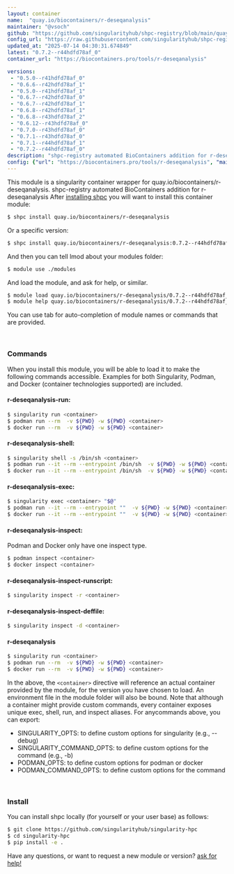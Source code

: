 ```yaml
---
layout: container
name:  "quay.io/biocontainers/r-deseqanalysis"
maintainer: "@vsoch"
github: "https://github.com/singularityhub/shpc-registry/blob/main/quay.io/biocontainers/r-deseqanalysis/container.yaml"
config_url: "https://raw.githubusercontent.com/singularityhub/shpc-registry/main/quay.io/biocontainers/r-deseqanalysis/container.yaml"
updated_at: "2025-07-14 04:30:31.674849"
latest: "0.7.2--r44hdfd78af_0"
container_url: "https://biocontainers.pro/tools/r-deseqanalysis"

versions:
 - "0.5.0--r41hdfd78af_0"
 - "0.6.6--r42hdfd78af_1"
 - "0.5.0--r41hdfd78af_1"
 - "0.6.7--r42hdfd78af_0"
 - "0.6.7--r42hdfd78af_1"
 - "0.6.8--r42hdfd78af_1"
 - "0.6.8--r43hdfd78af_2"
 - "0.6.12--r43hdfd78af_0"
 - "0.7.0--r43hdfd78af_0"
 - "0.7.1--r43hdfd78af_0"
 - "0.7.1--r44hdfd78af_1"
 - "0.7.2--r44hdfd78af_0"
description: "shpc-registry automated BioContainers addition for r-deseqanalysis"
config: {"url": "https://biocontainers.pro/tools/r-deseqanalysis", "maintainer": "@vsoch", "description": "shpc-registry automated BioContainers addition for r-deseqanalysis", "latest": {"0.7.2--r44hdfd78af_0": "sha256:0750a9b67d4cde1fe5e051f9f9915a1976ba30db9840c9ae440a370c0fe7dfd4"}, "tags": {"0.5.0--r41hdfd78af_0": "sha256:5d4a998f8c2cdcc71d51436356f20e386df2b4f87c60f29e266a0725cd07519e", "0.6.6--r42hdfd78af_1": "sha256:e31d7686bc8e0a038101f0ba1e9a98eeb7f6d9cc2249f569f90fd6753c8945a5", "0.5.0--r41hdfd78af_1": "sha256:53be90e5cd4502199d649e8488dc743f7cb739307873edf86d1bd5e6f54683d3", "0.6.7--r42hdfd78af_0": "sha256:c32b1cdfb87a23488db9132a121d13bef1aa47cbcfea8b82e8c7e8813335f136", "0.6.7--r42hdfd78af_1": "sha256:be3af40c79026058518b751e471a3ac474eefa68cd488d1924b1e16d1c75f7f2", "0.6.8--r42hdfd78af_1": "sha256:572507c7c110f01065f9ff8e9e3a560ac16c2a5120f4cac1b0954e3cc1bb27f0", "0.6.8--r43hdfd78af_2": "sha256:50dc9c2c1cd8f8ca2edf0e9c65c10fb0d6dcb7d183d0b0b142ced4f4a5617a49", "0.6.12--r43hdfd78af_0": "sha256:eaa02a66a1ef6cd81424ca42bf60ae3f7fac0196e7138aa0ab559a61b96e7e0b", "0.7.0--r43hdfd78af_0": "sha256:2f97992897a9a331f45851643275d5ecadff5caba4c7a34d1aa2227c9c989aa1", "0.7.1--r43hdfd78af_0": "sha256:d8cb350b2b9d0e675e6c303b0dce8039762dbc2d09306b23e93bc4ccc6f5ba4f", "0.7.1--r44hdfd78af_1": "sha256:6d03af857d4bc27e2382ea16c9a37442af5a30eb6da0e61e8e5f4d7631df6ecb", "0.7.2--r44hdfd78af_0": "sha256:0750a9b67d4cde1fe5e051f9f9915a1976ba30db9840c9ae440a370c0fe7dfd4"}, "docker": "quay.io/biocontainers/r-deseqanalysis"}
---
```


This module is a singularity container wrapper for quay.io/biocontainers/r-deseqanalysis.
shpc-registry automated BioContainers addition for r-deseqanalysis
After [installing shpc](#install) you will want to install this container module:


```bash
$ shpc install quay.io/biocontainers/r-deseqanalysis
```

Or a specific version:

```bash
$ shpc install quay.io/biocontainers/r-deseqanalysis:0.7.2--r44hdfd78af_0
```

And then you can tell lmod about your modules folder:

```bash
$ module use ./modules
```

And load the module, and ask for help, or similar.

```bash
$ module load quay.io/biocontainers/r-deseqanalysis/0.7.2--r44hdfd78af_0
$ module help quay.io/biocontainers/r-deseqanalysis/0.7.2--r44hdfd78af_0
```

You can use tab for auto-completion of module names or commands that are provided.

<br>

### Commands

When you install this module, you will be able to load it to make the following commands accessible.
Examples for both Singularity, Podman, and Docker (container technologies supported) are included.

#### r-deseqanalysis-run:

```bash
$ singularity run <container>
$ podman run --rm  -v ${PWD} -w ${PWD} <container>
$ docker run --rm  -v ${PWD} -w ${PWD} <container>
```

#### r-deseqanalysis-shell:

```bash
$ singularity shell -s /bin/sh <container>
$ podman run --it --rm --entrypoint /bin/sh  -v ${PWD} -w ${PWD} <container>
$ docker run --it --rm --entrypoint /bin/sh  -v ${PWD} -w ${PWD} <container>
```

#### r-deseqanalysis-exec:

```bash
$ singularity exec <container> "$@"
$ podman run --it --rm --entrypoint ""  -v ${PWD} -w ${PWD} <container> "$@"
$ docker run --it --rm --entrypoint ""  -v ${PWD} -w ${PWD} <container> "$@"
```

#### r-deseqanalysis-inspect:

Podman and Docker only have one inspect type.

```bash
$ podman inspect <container>
$ docker inspect <container>
```

#### r-deseqanalysis-inspect-runscript:

```bash
$ singularity inspect -r <container>
```

#### r-deseqanalysis-inspect-deffile:

```bash
$ singularity inspect -d <container>
```



#### r-deseqanalysis

```bash
$ singularity run <container>
$ podman run --rm  -v ${PWD} -w ${PWD} <container>
$ docker run --rm  -v ${PWD} -w ${PWD} <container>
```


In the above, the `<container>` directive will reference an actual container provided
by the module, for the version you have chosen to load. An environment file in the
module folder will also be bound. Note that although a container
might provide custom commands, every container exposes unique exec, shell, run, and
inspect aliases. For anycommands above, you can export:

 - SINGULARITY_OPTS: to define custom options for singularity (e.g., --debug)
 - SINGULARITY_COMMAND_OPTS: to define custom options for the command (e.g., -b)
 - PODMAN_OPTS: to define custom options for podman or docker
 - PODMAN_COMMAND_OPTS: to define custom options for the command

<br>

### Install

You can install shpc locally (for yourself or your user base) as follows:

```bash
$ git clone https://github.com/singularityhub/singularity-hpc
$ cd singularity-hpc
$ pip install -e .
```

Have any questions, or want to request a new module or version? [ask for help!](https://github.com/singularityhub/singularity-hpc/issues)